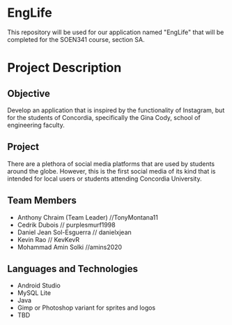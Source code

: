
EngLife
======
This repository will be used for our application named "EngLife" that will be completed for the SOEN341 course, section SA.


Project Description
=======

Objective 
------
Develop an application that is inspired by the functionality of Instagram, but for the students of Concordia, specifically the Gina Cody, school of engineering faculty.


Project
------
There are a plethora of social media platforms that are used by students around the globe. However, this
is the first social media of its kind that is intended for local users or students attending Concordia University.


Team Members 
------
  * Anthony Chraim (Team Leader) //TonyMontana11
  * Cedrik Dubois // purplesmurf1998
  * Daniel Jean Sol-Esguerra // danielxjean
  * Kevin Rao // KevKevR
  * Mohammad Amin Solki //amins2020

Languages and Technologies
------
  * Android Studio
  * MySQL Lite
  * Java
  * Gimp or Photoshop variant for sprites and logos
  * TBD


